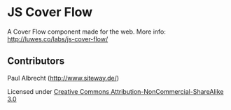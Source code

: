 # JS Cover Flow

A Cover Flow component made for the web. More info: http://luwes.co/labs/js-cover-flow/

## Contributors

Paul Albrecht (http://www.siteway.de/)


Licensed under [Creative Commons Attribution-NonCommercial-ShareAlike 3.0](http://creativecommons.org/licenses/by-nc-sa/3.0/)